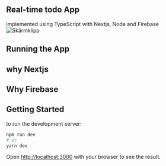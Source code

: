 ## Real-time todo App
implemented using TypeScript with Nextjs, Node and Firebase
![Skärmklipp](https://user-images.githubusercontent.com/77113737/147872714-18b04949-99d6-4f2c-8d8d-1dade2ddbea6.JPG)
## Running the App

## why Nextjs

## Why Firebase


## Getting Started

to run the development server:

```bash
npm run dev
# or
yarn dev
```

Open [http://localhost:3000](http://localhost:3000) with your browser to see the result.
